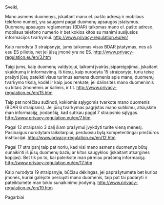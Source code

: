 Sveiki, 

Mano asmens duomenys, įskaitant mano el. pašto adresą ir mobilaus telefono numerį, yra saugomi pagal duomenų apsaugos įstatymus. Duomenų apsaugos reglamentas (BDAR) taikomas mano el. pašto adreso, mobilaus telefono numerio ir bet kokios kitos su manimi susijusios informacijos tvarkymui. http://www.privacy-regulation.eu/en/

Kaip nurodyta 3 straipsnyje, jums taikomas visas BDAR įstatymas, nes aš esu ES pilietis, net jei jūsų įmonė yra ne ES. http://www.privacy-regulation.eu/en/3.htm

Taigi jums, kaip duomenų valdytojui, taikomi įvairūs įsipareigojimai, įskaitant skaidrumą ir informavimą. Iš tiesų, kaip nurodyta 15 straipsnyje, turiu teisę prašyti jūsų pateikti visus turimus asmens duomenis apie mane, duomenų tvarkymo tikslą, kodėl ir kaip juos renkate, jei dalinsitės mano duomenimis su kitais žmonėmis ar šalimis, ir t.t. http://www.privacy-regulation.eu/en/15.htm

Taip pat norėčiau sužinoti, kokiomis sąlygomis tvarkote mano duomenis (BDAR 6 straipsnis). Jei jūsų tvarkymas pagrįstas mano sutikimu, atsiųskite man informaciją, įrodančią, kad sutikau pagal 7 straipsnio sąlygas. http://www.privacy-regulation.eu/en/7.htm

Pagal 12 straipsnio 3 dalį šiam prašymui įvykdyti turite vieną mėnesį. Pasibaigus nurodytam laikotarpiui, perduosiu bylą kompetentingai priežiūros institucijai. http://www.privacy-regulation.eu/en/12.htm

Pagal 17 straipsnį taip pat noriu, kad visi mano asmens duomenys būtų sunaikinti iš jūsų duomenų bazių ar kitos saugyklos (įskaitant atsargines kopijas). Bet tik po to, kai pateiksite man pirmiau prašomą informaciją. http://www.privacy-regulation.eu/en/17.htm

Kaip nurodyta 19 straipsnyje, būčiau dėkingas, jei paprašytumėte bet kurios įmonės, kuriai galėjote persiųsti mano duomenis, taip pat tai padaryti ir pateiktumėte man tokio sunaikinimo įrodymą. http://www.privacy-regulation.eu/en/19.htm

Pagarbiai
